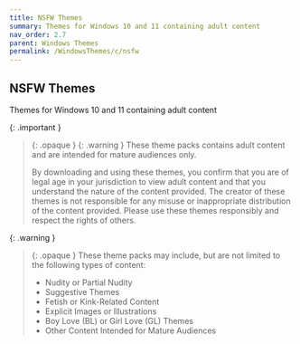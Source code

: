 ```yaml
---
title: NSFW Themes
summary: Themes for Windows 10 and 11 containing adult content
nav_order: 2.7
parent: Windows Themes
permalink: /WindowsThemes/c/nsfw
---
```


## NSFW Themes
Themes for Windows 10 and 11 containing adult content

{: .important }
> {: .opaque }
> {: .warning }
> These theme packs contains adult content and are intended for mature audiences only.
> 
> By downloading and using these themes, you confirm that you are of legal age in your jurisdiction to view adult content and that you understand the nature of the content provided. The creator of these themes is not responsible for any misuse or inappropriate distribution of the content provided. Please use these themes responsibly and respect the rights of others.

{: .warning }
> {: .opaque }
> These theme packs may include, but are not limited to the following types of content:
> 
> - Nudity or Partial Nudity
> - Suggestive Themes
> - Fetish or Kink-Related Content
> - Explicit Images or Illustrations
> - Boy Love (BL) or Girl Love (GL) Themes
> - Other Content Intended for Mature Audiences